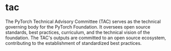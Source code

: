 # tac
The PyTorch Technical Advisory Committee (TAC) serves as the technical governing body for the PyTorch Foundation. It oversees open source standards, best practices, curriculum, and the technical vision of the foundation. The TAC's outputs are committed to an open source ecosystem, contributing to the establishment of standardized best practices.
